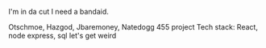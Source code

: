 I'm in da cut I need a bandaid.

Otschmoe, Hazgod, Jbaremoney, Natedogg 455 project
Tech stack: React, node express, sql
let's get weird
